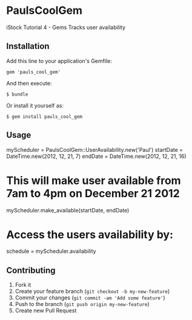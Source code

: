 # PaulsCoolGem

iStock Tutorial 4 - Gems
Tracks user availability 

## Installation

Add this line to your application's Gemfile:

    gem 'pauls_cool_gem'

And then execute:

    $ bundle

Or install it yourself as:

    $ gem install pauls_cool_gem

## Usage

myScheduler = PaulsCoolGem::UserAvailability.new('Paul')
startDate = DateTime.new(2012, 12, 21, 7)
endDate = DateTime.new(2012, 12, 21, 16)
# This will make user available from 7am to 4pm on December 21 2012
myScheduler.make_available(startDate, endDate)

# Access the users availability by:
schedule = myScheduler.availability

## Contributing

1. Fork it
2. Create your feature branch (`git checkout -b my-new-feature`)
3. Commit your changes (`git commit -am 'Add some feature'`)
4. Push to the branch (`git push origin my-new-feature`)
5. Create new Pull Request
